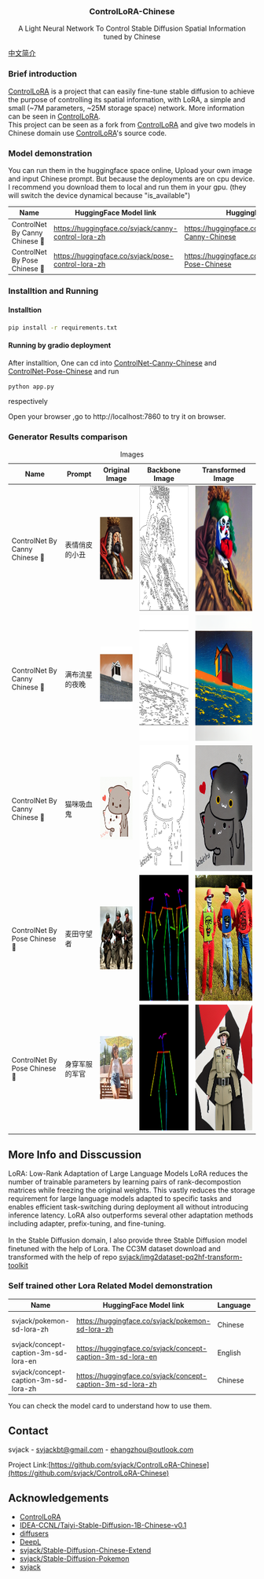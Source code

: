 <!-- PROJECT LOGO -->
<br />
<p align="center">
  <h3 align="center">ControlLoRA-Chinese</h3>

  <p align="center">
   		A Light Neural Network To Control Stable Diffusion Spatial Information tuned by Chinese
    <br />
  </p>
</p>

[中文简介](README.md)

### Brief introduction
[ControlLoRA](https://github.com/HighCWu/ControlLoRA) is a project that can easily fine-tune stable diffusion to achieve the purpose of controlling its spatial information, with LoRA, a simple and small (~7M parameters, ~25M storage space) network. More information can be seen in [ControlLoRA](https://github.com/HighCWu/ControlLoRA).<br/>
This project can be seen as a fork from [ControlLoRA](https://github.com/HighCWu/ControlLoRA) and give two models in Chinese domain use [ControlLoRA](https://github.com/HighCWu/ControlLoRA)'s source code.<br/>

### Model demonstration

You can run them in the huggingface space online, Upload your own image and
input Chinese prompt. But because the deployments are on cpu device. I recommend you download them to local and run them in your gpu. (they will switch the device dynamical because "is_available")

|Name |HuggingFace Model link| HuggingFace Space link |
|---------|--------|-------|
|ControlNet By Canny Chinese 🔪| https://huggingface.co/svjack/canny-control-lora-zh | https://huggingface.co/spaces/svjack/ControlNet-Canny-Chinese |
|ControlNet By Pose Chinese 🏃| https://huggingface.co/svjack/pose-control-lora-zh | https://huggingface.co/spaces/svjack/ControlNet-Pose-Chinese |

### Installtion and Running

#### Installtion
```bash
pip install -r requirements.txt
```

#### Running by gradio deployment
After installtion, One can cd into [ControlNet-Canny-Chinese](ControlNet-Canny-Chinese) and [ControlNet-Pose-Chinese](ControlNet-Pose-Chinese) and run
```bash
python app.py
```
respectively

Open your browser ,go to http://localhost:7860 to try it on browser.

<!--
'''
表情俏皮的小丑
满布流星的夜晚
猫咪吸血鬼
'''

'''
麦田守望者
身穿军服的军官
'''
-->

### Generator Results comparison
<table><caption>Images</caption>
<thead>
<tr>
<th>Name</th>
<th>Prompt</th>
<th colspan="1">Original Image</th>
<th colspan="1">Backbone Image</th>
<th colspan="1">Transformed Image</th>
</tr>
</thead>
<tbody>
<tr>
<td>ControlNet By Canny Chinese 🔪</td>
<td>表情俏皮的小丑</td>
<td><img src="imgs/Protector_Cromwell_style.png" alt="Girl in a jacket" width="128" height="128"></td>
<td><img src="imgs/cromwell_backbone.png" alt="Girl in a jacket" width="256" height="256"></td>
<td><img src="imgs/cromwell_clown.png" alt="Girl in a jacket" width="256" height="256"></td>
</tr>

<tr>
<td>ControlNet By Canny Chinese 🔪</td>
<td>满布流星的夜晚</td>
<td><img src="imgs/window.png" alt="Girl in a jacket" width="128" height="128"></td>
<td><img src="imgs/window_backbone.png" alt="Girl in a jacket" width="256" height="256"></td>
<td><img src="imgs/window_in_night.png" alt="Girl in a jacket" width="256" height="256"></td>
</tr>

<tr>
<td>ControlNet By Canny Chinese 🔪</td>
<td>猫咪吸血鬼</td>
<td><img src="imgs/cat.gif" alt="Girl in a jacket" width="128" height="128"></td>
<td><img src="imgs/cat_backbone.png" alt="Girl in a jacket" width="256" height="256"></td>
<td><img src="imgs/vampire_cat.png" alt="Girl in a jacket" width="256" height="256"></td>
</tr>

<tr>
<td>ControlNet By Pose Chinese 🏃</td>
<td>麦田守望者</td>
<td><img src="imgs/war.jpg" alt="Girl in a jacket" width="128" height="128"></td>
<td><img src="imgs/war_pose.png" alt="Girl in a jacket" width="256" height="256"></td>
<td><img src="imgs/catcher_in_the_rye.png" alt="Girl in a jacket" width="256" height="256"></td>
</tr>

<tr>
<td>ControlNet By Pose Chinese 🏃</td>
<td>身穿军服的军官</td>
<td><img src="imgs/woman.jpeg" alt="Girl in a jacket" width="128" height="128"></td>
<td><img src="imgs/woman_pose.png" alt="Girl in a jacket" width="256" height="256"></td>
<td><img src="imgs/man_in_uniform.png" alt="Girl in a jacket" width="256" height="256"></td>
</tr>

</tbody>
</table>


## More Info and Disscussion
LoRA: Low-Rank Adaptation of Large Language Models
LoRA reduces the number of trainable parameters by learning pairs of rank-decompostion matrices while freezing the original weights. This vastly reduces the storage requirement for large language models adapted to specific tasks and enables efficient task-switching during deployment all without introducing inference latency. LoRA also outperforms several other adaptation methods including adapter, prefix-tuning, and fine-tuning.
<br/>
<br/>
In the Stable Diffusion domain, I also provide three Stable Diffusion model finetuned with the help of Lora.
The CC3M dataset download and transformed with the help of repo [svjack/img2dataset-pq2hf-transform-toolkit](https://github.com/svjack/img2dataset-pq2hf-transform-toolkit)

### Self trained other Lora Related Model demonstration

|Name |HuggingFace Model link| Language | Tuned Dataset |
|---------|--------|-------|-------|
| svjack/pokemon-sd-lora-zh | https://huggingface.co/svjack/pokemon-sd-lora-zh | Chinese | svjack/pokemon-blip-captions-en-zh |
| svjack/concept-caption-3m-sd-lora-en | https://huggingface.co/svjack/concept-caption-3m-sd-lora-en | English | Conceptual Captions (CC3M) |
| svjack/concept-caption-3m-sd-lora-zh | https://huggingface.co/svjack/concept-caption-3m-sd-lora-zh | Chinese | Conceptual Captions (CC3M) |

You can check the model card to understand how to use them.

<!-- CONTACT -->
## Contact

<!--
Your Name - [@your_twitter](https://twitter.com/your_username) - email@example.com
-->
svjack - svjackbt@gmail.com - ehangzhou@outlook.com

<!--
Project Link: [https://github.com/your_username/repo_name](https://github.com/your_username/repo_name)
-->
Project Link:[https://github.com/svjack/ControlLoRA-Chinese](https://github.com/svjack/ControlLoRA-Chinese)


<!-- ACKNOWLEDGEMENTS -->
## Acknowledgements
<!--
* [GitHub Emoji Cheat Sheet](https://www.webpagefx.com/tools/emoji-cheat-sheet)
* [Img Shields](https://shields.io)
* [Choose an Open Source License](https://choosealicense.com)
* [GitHub Pages](https://pages.github.com)
* [Animate.css](https://daneden.github.io/animate.css)
* [Loaders.css](https://connoratherton.com/loaders)
* [Slick Carousel](https://kenwheeler.github.io/slick)
* [Smooth Scroll](https://github.com/cferdinandi/smooth-scroll)
* [Sticky Kit](http://leafo.net/sticky-kit)
* [JVectorMap](http://jvectormap.com)
* [Font Awesome](https://fontawesome.com)
* [Stable Diffusion](https://stability.ai/blog/stable-diffusion-public-release)
-->
* [ControlLoRA](https://github.com/HighCWu/ControlLoRA)
* [IDEA-CCNL/Taiyi-Stable-Diffusion-1B-Chinese-v0.1](https://huggingface.co/IDEA-CCNL/Taiyi-Stable-Diffusion-1B-Chinese-v0.1)
* [diffusers](https://github.com/huggingface/diffusers)
* [DeepL](https://www.deepl.com/translator)
* [svjack/Stable-Diffusion-Chinese-Extend](https://github.com/svjack/Stable-Diffusion-Chinese-Extend)
* [svjack/Stable-Diffusion-Pokemon](https://github.com/svjack/Stable-Diffusion-Pokemon)
* [svjack](https://huggingface.co/svjack)
